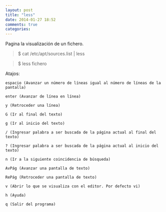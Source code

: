 ```yaml
---
layout: post
title: "less"
date: 2014-01-27 18:52
comments: true
categories: 
---
```

Pagina la visualización de un fichero.

>$ cat /etc/apt/sources.list | less

>$ less fichero

Atajos:

	espacio (Avanzar un número de líneas igual al número de líneas de la pantalla) 

	enter (Avanzar de línea en línea) 

	y (Retroceder una línea) 

	G (Ir al final del texto) 

	g (Ir al inicio del texto) 

	/ (Ingresar palabra a ser buscada de la página actual al final del texto) 

	? (Ingresar palabra a ser buscada de la página actual al inicio del texto) 

	n (Ir a la siguiente coincidencia de búsqueda) 

	AvPág (Avanzar una pantalla de texto) 

	RePág (Retroceder una pantalla de texto) 

	v (Abrir lo que se visualiza con el editor. Por defecto vi) 

	h (Ayuda) 

	q (Salir del programa) 


